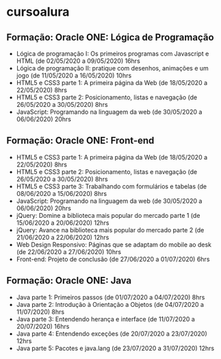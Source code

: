 # cursoalura
## Formação: Oracle ONE: Lógica de Programação
- Lógica de programação I: Os primeiros programas com Javascript e HTML (de 02/05/2020 a 09/05/2020) 16hrs
- Lógica de programação II: pratique com desenhos, animações e um jogo (de 11/05/2020 a 16/05/2020) 10hrs
- HTML5 e CSS3 parte 1: A primeira página da Web (de 18/05/2020 a 22/05/2020) 8hrs
- HTML5 e CSS3 parte 2: Posicionamento, listas e navegação (de 26/05/2020 a 30/05/2020) 8hrs
- JavaScript: Programando na linguagem da web (de 30/05/2020 a 06/06/2020) 20hrs
## Formação: Oracle ONE: Front-end
- HTML5 e CSS3 parte 1: A primeira página da Web (de 18/05/2020 a 22/05/2020) 8hrs
- HTML5 e CSS3 parte 2: Posicionamento, listas e navegação (de 26/05/2020 a 30/05/2020) 8hrs
- HTML5 e CSS3 parte 3: Trabalhando com formulários e tabelas (de 08/06/2020 a 15/06/2020) 8hrs
- JavaScript: Programando na linguagem da web (de 30/05/2020 a 06/06/2020) 20hrs
- jQuery: Domine a biblioteca mais popular do mercado parte 1 (de 15/06/2020 a 20/06/2020) 12hrs
- jQuery: Avance na biblioteca mais popular do mercado parte 2 (de 21/06/2020 a 22/06/2020) 12hrs
- Web Design Responsivo: Páginas que se adaptam do mobile ao desk (de 22/06/2020 a 27/06/2020) 10hrs
- Front-end: Projeto de conclusão (de 27/06/2020 a 01/07/2020) 6hrs
## Formação: Oracle ONE: Java
- Java parte 1: Primeiros passos (de 01/07/2020 a 04/07/2020) 8hrs
- Java parte 2: Introdução à Orientação a Objetos (de 04/07/2020 a 11/07/2020) 8hrs
- Java parte 3: Entendendo herança e interface (de 11/07/2020 a 20/07/2020) 16hrs
- Java parte 4: Entendendo exceções (de 20/07/2020 a 23/07/2020) 12hrs
- Java parte 5: Pacotes e java.lang (de 23/07/2020 a 31/07/2020) 12hrs




			

